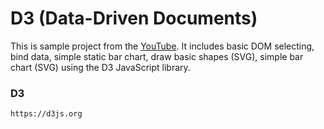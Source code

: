# D3 (Data-Driven Documents)

This is sample project from the [YouTube](https://www.youtube.com/watch?v=fFY3E0PmIxM). It includes basic DOM selecting, bind data, simple static bar chart, draw basic shapes (SVG), simple bar chart (SVG) using the D3 JavaScript library.

### D3

```
https://d3js.org
```
